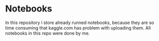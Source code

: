 # Notebooks
In this repository i store already runned notebooks, because they are so time consuming that kaggle.com has problem with uploading them. 
All notebooks in this repo were done by me.
